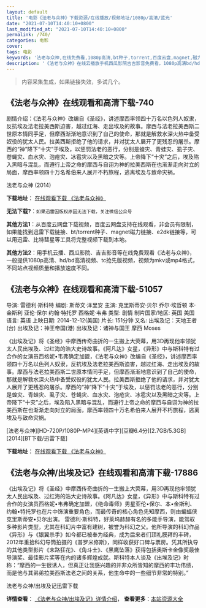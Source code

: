 ```yaml
---
layout: default
title: '电影《法老与众神》下载资源/在线播放/视频地址/1080p/高清/蓝光'
date: "2021-07-10T14:40:10+0800"
last_modified_at: "2021-07-10T14:40:10+0800"
permalink: /740/
categories: 电影
cover:
tags: 电影
keywords: '法老与众神,在线免费看,1080p高清,bt种子,torrent,百度云盘,magnet,磁力链,迅雷下载资源'
description: '《法老与众神》在线云播放手机西瓜影院吉吉影音免费看，1080p高清bd/hd未删减完整版和tc抢先枪版，mkv/mp4格式，附带bt/torrent种子、magnet/磁力链、百度云盘、网盘资源迅雷下载链接'
---
```


>内容采集生成，如果链接失效，多试几个。


## 《法老与众神》在线观看和高清下载-740

剧情介绍：《法老与众神》改编自《圣经》，讲述摩西率领四十万名以色列人奴隶，反抗埃及法老拉美西斯迫害，越过红海、走出埃及的故事。摩西与法老拉美西斯二世原本情同手足，但摩西渐渐地意识到了自己的使命，那就是解救水深火热中备受奴役的犹太人民。拉美西斯拒绝了他的请求，并对犹太人展开了更残忍的屠杀。摩西的“神”降下“十灾”于埃及，以惩罚法老的恶行，分别是蝗灾、青蛙灾、虱子灾、苍蝇灾、血水灾、泡疮灾、冰雹灾以及黑暗之灾等。上帝降下“十灾”之后，埃及陷入黑暗与混乱，而遵行上帝之命的摩西与自诩为神的拉美西斯在也渐渐走向对立的局面，摩西率领四十万名希伯来人展开不朽旅程，逃离埃及与致命灾祸。


法老与众神 (2014)

**下载地址**： [在线观看下载 《法老与众神》](https://www.btbtdy.me/btdy/dy697.html) 


**无法下载?**：`如果迅雷因版权原因无法下载，关注微信公众号 `

**其他方法1**：从百度云网盘下载视频，百度云网盘支持在线观看，非会员有限制，如果能找到迅雷下载链接、bt/torrent种子、magnet磁力链接、e2dk链接等，可以用迅雷、比特彗星等工具将完整视频下载到本地。

**其他方法2**：用手机云播、西瓜影院、吉吉影音等在线免费观看《法老与众神》，一般提供1080p高清、hd/bd高清视频、tc抢先版视频，视频为mkv或mp4格式，不同站点视频质量和播放速度不同。


## 《法老与众神》在线观看和高清下载-51057

导演: 雷德利·斯科特 编剧: 斯蒂文·泽里安 主演: 克里斯蒂安·贝尔 乔尔·埃哲顿 本·金斯利 亚伦·保尔 约翰·特托罗 西格妮·韦弗 类型: 剧情 制片国家/地区: 英国 美国 语言: 英语 上映日期: 2014-12-12(美国) 片长: 151分钟 又名: 出埃及记：天地王者(台) 出埃及记：神王帝国(港) 出埃及记：诸神与国王 摩西 Moses

《出埃及记》将《圣经》中摩西传奇曲折的一生搬上大荧幕，用3D再现他率领犹太人民出埃及、过红海的浩大史诗故事。《阿凡达》女星，《异形》中与斯科特有过合作的女演员西格妮•韦弗确定加盟，《法老与众神》改编自《圣经》，讲述摩西率领四十万名以色列人奴隶，反抗埃及法老拉美西斯迫害，越过红海、走出埃及的故事。摩西与法老拉美西斯二世原本情同手足，但摩西渐渐地意识到了自己的使命，那就是解救水深火热中备受奴役的犹太人民。拉美西斯拒绝了他的请求，并对犹太人展开了更残忍的屠杀。摩西的“神”降下“十灾”于埃及，以惩罚法老的恶行，分别是蝗灾、青蛙灾、虱子灾、苍蝇灾、血水灾、泡疮灾、冰雹灾以及黑暗之灾等。上帝降下“十灾”之后，埃及陷入黑暗与混乱，而遵行上帝之命的摩西与自诩为神的拉美西斯在也渐渐走向对立的局面，摩西率领四十万名希伯来人展开不朽旅程，逃离埃及与致命灾祸。


[法老与众神][HD-720P/1080P-MP4][英语中字][豆瓣6.4分][2.7GB/5.3GB][2014][BT下载/迅雷下载]

**下载地址**： [在线观看下载 《法老与众神》](https://www.btdx8.com/torrent/exodus_gods_and_kings_2014.html) 


## 《法老与众神/出埃及记》在线观看和高清下载-17886

《出埃及记》将《圣经》中摩西传奇曲折的一生搬上大荧幕，用3D再现他率领犹太人民出埃及、过红海的浩大史诗故事。《阿凡达》女星，《异形》中与斯科特有过合作的女演员西格妮&bull;韦弗确定加盟，《绝命毒师》男星亚伦&bull;保尔、本•金斯利、约翰&bull;特托罗也在片中饰演重要角色，而最传奇的核心角色先知摩西，则由蝙蝠侠克里斯蒂安•贝尔出演。 雷德利&middot;斯科特，好莱坞赫赫有名的多能手导演，能驾驭多种影片类型，尤其在科幻片中富有建树，被誉为科幻之父。他所导演的科幻作品《异形》与《银翼杀手》如今都已被奉为经典，成为后来者们顶礼膜拜的丰碑，2012年重拾科幻导筒拍摄的《普罗米修斯》，同样收获好口碑与票房。凭其所执导的其他类型影片《末路狂花》、《角斗士》、《黑鹰坠落》获得包括奥斯卡金像奖最佳导演奖、最佳影片奖等在内的诸多辉煌成就。斯科特本人谈及《出埃及记》时称：“摩西的一生很诱人，但真正让我感兴趣的并非众所皆知的摩西的丰功伟绩，而是他与其弟弟拉美西斯法老之间的关系，他生命中的一些细节非常的特别。&rdquo;


法老与众神/出埃及记迅雷下载

**详情查看**： [《法老与众神/出埃及记》详情介绍](/movie/17886/)， **查看更多**：[本站资源大全](/movie/t/all/)

